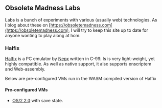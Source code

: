 ## Obsolete Madness Labs

Labs is a bunch of experiments with various (usually web) technologies. As I blog about these on [https://obsoletemadness.com](https://obsoletemadness.com), I will try to keep this site up to date for anyone wanting to play along at hom. 

### Halfix
[Halfix](https://github.com/nepx/halfix) is a PC emulator by [Nepx](https://github.com/nepx) written in C-99. Is is very light-weight, yet highly compatible. As well as native support, it also supports enscriptem and Web-assembly.

Below are pre-configured VMs run in the WASM compiled version of Halfix

#### Pre-configured VMs

 * [OS/2 2.0](/labs/halfix/index.html?hda=os2&savestate=states/os2) with save state.
